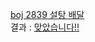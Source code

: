 [boj 2839 설탕 배달](https://www.acmicpc.net/problem/2839)  
결과 : [맞았습니다!!](https://www.acmicpc.net/source/share/d7891a8c88524f8b9b543f1b117effe5)
